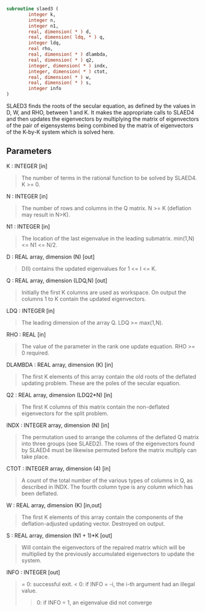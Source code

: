 ```fortran
subroutine slaed3 (
        integer k,
        integer n,
        integer n1,
        real, dimension( * ) d,
        real, dimension( ldq, * ) q,
        integer ldq,
        real rho,
        real, dimension( * ) dlambda,
        real, dimension( * ) q2,
        integer, dimension( * ) indx,
        integer, dimension( * ) ctot,
        real, dimension( * ) w,
        real, dimension( * ) s,
        integer info
)
```

SLAED3 finds the roots of the secular equation, as defined by the
values in D, W, and RHO, between 1 and K.  It makes the
appropriate calls to SLAED4 and then updates the eigenvectors by
multiplying the matrix of eigenvectors of the pair of eigensystems
being combined by the matrix of eigenvectors of the K-by-K system
which is solved here.

## Parameters
K : INTEGER [in]
> The number of terms in the rational function to be solved by
> SLAED4.  K >= 0.

N : INTEGER [in]
> The number of rows and columns in the Q matrix.
> N >= K (deflation may result in N>K).

N1 : INTEGER [in]
> The location of the last eigenvalue in the leading submatrix.
> min(1,N) <= N1 <= N/2.

D : REAL array, dimension (N) [out]
> D(I) contains the updated eigenvalues for
> 1 <= I <= K.

Q : REAL array, dimension (LDQ,N) [out]
> Initially the first K columns are used as workspace.
> On output the columns 1 to K contain
> the updated eigenvectors.

LDQ : INTEGER [in]
> The leading dimension of the array Q.  LDQ >= max(1,N).

RHO : REAL [in]
> The value of the parameter in the rank one update equation.
> RHO >= 0 required.

DLAMBDA : REAL array, dimension (K) [in]
> The first K elements of this array contain the old roots
> of the deflated updating problem.  These are the poles
> of the secular equation.

Q2 : REAL array, dimension (LDQ2\*N) [in]
> The first K columns of this matrix contain the non-deflated
> eigenvectors for the split problem.

INDX : INTEGER array, dimension (N) [in]
> The permutation used to arrange the columns of the deflated
> Q matrix into three groups (see SLAED2).
> The rows of the eigenvectors found by SLAED4 must be likewise
> permuted before the matrix multiply can take place.

CTOT : INTEGER array, dimension (4) [in]
> A count of the total number of the various types of columns
> in Q, as described in INDX.  The fourth column type is any
> column which has been deflated.

W : REAL array, dimension (K) [in,out]
> The first K elements of this array contain the components
> of the deflation-adjusted updating vector. Destroyed on
> output.

S : REAL array, dimension (N1 + 1)\*K [out]
> Will contain the eigenvectors of the repaired matrix which
> will be multiplied by the previously accumulated eigenvectors
> to update the system.

INFO : INTEGER [out]
> = 0:  successful exit.
> < 0:  if INFO = -i, the i-th argument had an illegal value.
> > 0:  if INFO = 1, an eigenvalue did not converge
